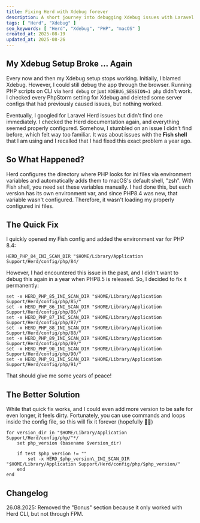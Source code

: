 ```yaml
---
title: Fixing Herd with Xdebug forever
description: A short journey into debugging Xdebug issues with Laravel Herd and Fish shell
tags: [ "Herd", "Xdebug" ]
seo_keywords: [ "Herd", "Xdebug", "PHP", "macOS" ]
created_at: 2025-08-19
updated_at: 2025-08-26
---
```


## My Xdebug Setup Broke &hellip; Again

Every now and then my Xdebug setup stops working. Initially, I blamed Xdebug. However, I could still debug the app through the browser. Running PHP scripts on CLI via `herd debug` or just `XDEBUG_SESSION=1 php` didn't work. I checked every PhpStorm setting for Xdebug and deleted some server configs that had previously caused issues, but nothing worked.

Eventually, I googled for Laravel Herd issues but didn't find one immediately. I checked the Herd documentation again, and everything seemed properly configured. Somehow, I stumbled on an issue I didn't find before, which felt way too familiar. It was about issues with the **Fish shell** that I am using and I recalled that I had fixed this exact problem a year ago.

## So What Happened?

Herd configures the directory where PHP looks for ini files via environment variables and automatically adds them to macOS's default shell, "zsh". With Fish shell, you need set these variables manually. I had done this, but each version has its own environment var, and since PHP8.4 was new, that variable wasn't configured. Therefore, it wasn't loading my properly configured ini files.

## The Quick Fix

I quickly opened my Fish config and added the environment var for PHP 8.4:

```shell
HERD_PHP_84_INI_SCAN_DIR "$HOME/Library/Application Support/Herd/config/php/84/
```

However, I had encountered this issue in the past, and I didn't want to debug this again in a year when PHP8.5 is released. So, I decided to fix it permanently:

```shell
set -x HERD_PHP_85_INI_SCAN_DIR "$HOME/Library/Application Support/Herd/config/php/85/"
set -x HERD_PHP_86_INI_SCAN_DIR "$HOME/Library/Application Support/Herd/config/php/86/"
set -x HERD_PHP_87_INI_SCAN_DIR "$HOME/Library/Application Support/Herd/config/php/87/"
set -x HERD_PHP_88_INI_SCAN_DIR "$HOME/Library/Application Support/Herd/config/php/88/"
set -x HERD_PHP_89_INI_SCAN_DIR "$HOME/Library/Application Support/Herd/config/php/89/"
set -x HERD_PHP_90_INI_SCAN_DIR "$HOME/Library/Application Support/Herd/config/php/90/"
set -x HERD_PHP_91_INI_SCAN_DIR "$HOME/Library/Application Support/Herd/config/php/91/"
```

That should give me some years of peace!

## The Better Solution

While that quick fix works, and I could even add more version to be safe for even longer, it feels dirty. Fortunately, you can use commands and loops inside the config file, so this will fix it forever (hopefully 🤞🏽)

```shell
for version_dir in "$HOME/Library/Application Support/Herd/config/php/"*/
    set php_version (basename $version_dir)

    if test $php_version != ""
        set -x HERD_$php_version\_INI_SCAN_DIR "$HOME/Library/Application Support/Herd/config/php/$php_version/"
    end
end
```

## Changelog

26.08.2025: Removed the "Bonus" section because it only worked with Herd CLI, but not through FPM.
